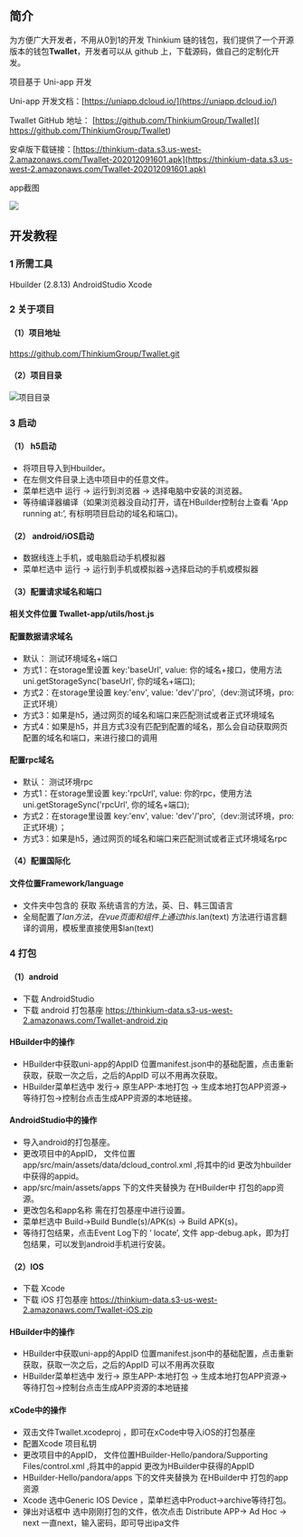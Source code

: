 ## 简介

为方便广大开发者，不用从0到1的开发 Thinkium 链的钱包，我们提供了一个开源版本的钱包**Twallet**，开发者可以从 github 上，下载源码，做自己的定制化开发。



项目基于 Uni-app 开发

Uni-app 开发文档：[https://uniapp.dcloud.io/](https://uniapp.dcloud.io/)

Twallet GitHub 地址： [https://github.com/ThinkiumGroup/Twallet]( https://github.com/ThinkiumGroup/Twallet)

安卓版下载链接：[https://thinkium-data.s3.us-west-2.amazonaws.com/Twallet-202012091601.apk](https://thinkium-data.s3.us-west-2.amazonaws.com/Twallet-202012091601.apk)



app截图

![](https://thinkium-wiki.s3.ap-northeast-1.amazonaws.com/wallet/twallet.png)





## 开发教程

### 1 所需工具

Hbuilder (2.8.13)   AndroidStudio    Xcode

### 2 关于项目

#### （1）项目地址

https://github.com/ThinkiumGroup/Twallet.git

#### （2）项目目录

![项目目录](https://thinkium-data.s3-us-west-2.amazonaws.com/twallet-chn.png "项目目录")

### 3 启动

#### （1） h5启动

- 将项目导入到Hbuilder。
- 在左侧文件目录上选中项目中的任意文件。
- 菜单栏选中 运行 -> 运行到浏览器 -> 选择电脑中安装的浏览器。
- 等待编译器编译（如果浏览器没自动打开，请在HBuilder控制台上查看 ‘App running at:’, 有标明项目启动的域名和端口)。

#### （2） android/iOS启动

- 数据线连上手机，或电脑启动手机模拟器
- 菜单栏选中 运行 -> 运行到手机或模拟器->选择启动的手机或模拟器

#### （3）配置请求域名和端口

#### 相关文件位置 Twallet-app/utils/host.js

#### 配置数据请求域名

- 默认： 测试环境域名+端口
- 方式1：在storage里设置 key:'baseUrl', value: 你的域名+接口，使用方法uni.getStorageSync('baseUrl', 你的域名+端口);
- 方式2：在storage里设置 key:'env', value: 'dev'/'pro',（dev:测试环境，pro:正式环境）
- 方式3：如果是h5，通过网页的域名和端口来匹配测试或者正式环境域名
- 方式4：如果是h5，并且方式3没有匹配到配置的域名，那么会自动获取网页配置的域名和端口，来进行接口的调用

#### 配置rpc域名

- 默认： 测试环境rpc
- 方式1：在storage里设置 key:'rpcUrl', value: 你的rpc，使用方法uni.getStorageSync('rpcUrl', 你的域名+端口);
- 方式2：在storage里设置 key:'env', value: 'dev'/'pro',（dev:测试环境，pro:正式环境）；
- 方式3：如果是h5，通过网页的域名和端口来匹配测试或者正式环境域名rpc

#### （4）配置国际化

#### 文件位置Framework/language

- 文件夹中包含的 获取 系统语言的方法，英、日、韩三国语言
- 全局配置了$lan方法，在vue页面和组件上通过 this.$lan(text) 方法进行语言翻译的调用，模板里直接使用$lan(text) 

### 4 打包

#### （1）android

- 下载 AndroidStudio
- 下载 android 打包基座   https://thinkium-data.s3-us-west-2.amazonaws.com/Twallet-android.zip

#### HBuilder中的操作

- HBuilder中获取uni-app的AppID       位置manifest.json中的基础配置，点击重新获取，获取一次之后，之后的AppID 可以不用再次获取。
- HBuilder菜单栏选中  发行-> 原生APP-本地打包 -> 生成本地打包APP资源-> 等待打包->控制台点击生成APP资源的本地链接。

#### AndroidStudio中的操作

- 导入android的打包基座。
- 更改项目中的AppID， 文件位置  app/src/main/assets/data/dcloud_control.xml ,将其中的id 更改为hbuilder中获得的appid。
- app/src/main/assets/apps 下的文件夹替换为 在HBuilder中 打包的app资源。
- 更改包名和app名称 需在打包基座中进行设置。
- 菜单栏选中 Build->Build Bundle(s)/APK(s) -> Build APK(s)。
- 等待打包结果，点击Event  Log下的  ‘ locate’,  文件 app-debug.apk，即为打包结果，可以发到android手机进行安装。

#### （2）IOS

- 下载 Xcode
- 下载 iOS 打包基座  https://thinkium-data.s3-us-west-2.amazonaws.com/Twallet-iOS.zip

#### HBuilder中的操作

- HBuilder中获取uni-app的AppID       位置manifest.json中的基础配置，点击重新获取，获取一次之后，之后的AppID 可以不用再次获取
- HBuilder菜单栏选中  发行-> 原生APP-本地打包 -> 生成本地打包APP资源-> 等待打包->控制台点击生成APP资源的本地链接

#### xCode中的操作

- 双击文件Twallet.xcodeproj ，即可在xCode中导入iOS的打包基座
- 配置Xcode 项目私钥
- 更改项目中的AppID， 文件位置HBuilder-Hello/pandora/Supporting Files/control.xml ,将其中的appid 更改为HBuilder中获得的AppID
- HBuilder-Hello/pandora/apps  下的文件夹替换为 在HBuilder中 打包的app资源
- Xcode 选中Generic IOS Device ，菜单栏选中Product->archive等待打包。
- 弹出对话框中 选中刚刚打包的文件，依次点击  Distribute APP->  Ad Hoc -> next  一直next，输入密码，即可导出ipa文件





